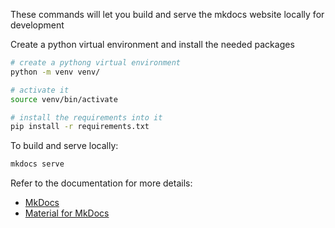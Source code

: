 These commands will let you build and serve the mkdocs website locally for development

Create a python virtual environment and install the needed packages
```bash
# create a pythong virtual environment
python -m venv venv/

# activate it
source venv/bin/activate

# install the requirements into it
pip install -r requirements.txt
```

To build and serve locally:
```bash
mkdocs serve
```


Refer to the documentation for more details:

- [MkDocs](https://www.mkdocs.org)
- [Material for MkDocs](https://squidfunk.github.io/mkdocs-material/)